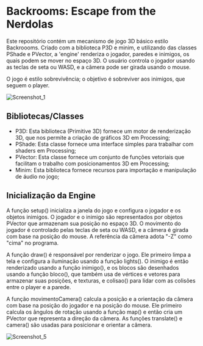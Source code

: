 # Backrooms: Escape from the Nerdolas

Este repositório contém um mecanismo de jogo 3D básico estilo Backroooms. Criado com a biblioteca P3D e minim, e utilizando das classes PShade e PVector, a 'engine' renderiza o jogador, paredes e inimigos, os quais podem se mover no espaço 3D. O usuário controla o jogador usando as teclas de seta ou WASD, e a câmera pode ser girada usando o mouse.

O jogo é estilo sobrevivência; o objetivo é sobreviver aos inimigos, que seguem o player.

![Screenshot_1](https://github.com/luccafm1/LGBT-Engine/assets/45906809/d2259f06-8669-496b-9841-5165d89690ce)

## Bibliotecas/Classes
- P3D: Esta biblioteca (Primitive 3D) fornece um motor de renderização 3D, que nos permite a criação de gráficos 3D em Processing;
- PShade: Esta classe fornece uma interface simples para trabalhar com shaders em Processing;
- PVector: Esta classe fornece um conjunto de funções vetoriais que facilitam o trabalho com posicionamentos 3D em Processing;
- Minim: Esta biblioteca fornece recursos para importação e manipulação de áudio no jogo; 

## Inicialização da Engine
A função setup() inicializa a janela do jogo e configura o jogador e os objetos inimigos. O jogador e o inimigo são representados por objetos PVector que armazenam sua posição no espaço 3D. O movimento do jogador é controlado pelas teclas de seta ou WASD, e a câmera é girada com base na posição do mouse. A referência da câmera adota "-Z" como "cima" no programa.

A função draw() é responsável por renderizar o jogo. Ele primeiro limpa a tela e configura a iluminação usando a função lights(). O inimigo é então renderizado usando a função inimigo(), e os blocos são desenhados usando a função bloco(), que também usa de vértices e vetores para armazenar suas posições, e texturas, e colisao() para lidar com as colisões entre o player e a parede.

A função movimentoCamera() calcula a posição e a orientação da câmera com base na posição do jogador e na posição do mouse. Ele primeiro calcula os ângulos de rotação usando a função map() e então cria um PVector que representa a direção da câmera. As funções translate() e camera() são usadas para posicionar e orientar a câmera.
 
![Screenshot_5](https://user-images.githubusercontent.com/45906809/235815387-fe450b5c-36b8-4774-999c-115f7ce624d4.png)
